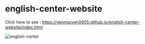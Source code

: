 # english-center-website
Click here to see : https://yennguyen0905.github.io/english-center-website/index.html

![english-center](https://user-images.githubusercontent.com/55595605/103266596-ef550c00-497d-11eb-9448-3bd4ab63f225.jpg)
